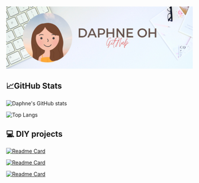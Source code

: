 [![Daphne's GitHub Banner](./media/Daphne.png)]()

## 📈GitHub Stats
![Daphne's GitHub stats](https://github-readme-stats.vercel.app/api?username=daphwl&show_icons=true&theme=moltack)

![Top Langs](https://github-readme-stats.vercel.app/api/top-langs/?username=daphwl&theme=moltack&layout=compact)
 

## 💻 DIY projects
[![Readme Card](https://github-readme-stats.vercel.app/api/pin/?username=daphwl&repo=LED-Mood-Lamp&theme=moltack)](https://github.com/daphwl/LED-Mood-Lamp)

[![Readme Card](https://github-readme-stats.vercel.app/api/pin/?username=daphwl&repo=Touchless-Automatic-Mini-Dustbin&theme=moltack)](https://github.com/daphwl/Touchless-Automatic-Mini-Dustbin)

[![Readme Card](https://github-readme-stats.vercel.app/api/pin/?username=daphwl&repo=RFID-Door-Lock-System-with-LCD-Display&theme=moltack)](https://github.com/daphwl/https://github.com/daphwl/RFID-Door-Lock-System-with-LCD-Display)

